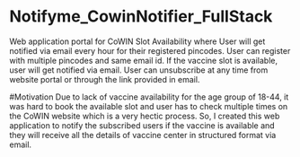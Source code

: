 # Notifyme_CowinNotifier_FullStack

Web application portal for CoWIN Slot Availability where User will get notified via email every hour for their registered pincodes.
User can register with multiple pincodes and same email id.
If the vaccine slot is available, user will get notified via email.
User can unsubscribe at any time from website portal or through the link provided in email.

#Motivation
Due to lack of vaccine availability for the age group of 18-44, it was hard to book the available slot and user has to check multiple times on the CoWIN website which is a very hectic process.
So, I created this web application to notify the subscribed users if the vaccine is available and they will receive all the details of vaccine center in structured format via email.
